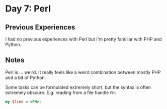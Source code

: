 # Day 7: Perl

## Previous Experiences

I had no previous experiences with Perl but I'm pretty familiar with PHP and Python.

## Notes

Perl is ... weird. It really feels like a weird combination between mostly PHP and a bit of Python.

Some tasks can be formulated extremely short, but the syntax is often extremely obscure. E.g. reading from a file handle `FH`:

```perl
my $line = <FH>;
```

